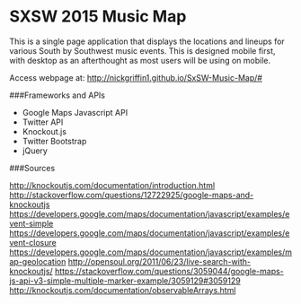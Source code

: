 SXSW 2015 Music Map
===================

This is a single page application that displays the locations and lineups for various South by Southwest music events. This is designed mobile first, with desktop as an afterthought as most users will be using on mobile. 

Access webpage at: http://nickgriffin1.github.io/SxSW-Music-Map/# 

###Frameworks and APIs
* Google Maps Javascript API
* Twitter API
* Knockout.js
* Twitter Bootstrap
* jQuery

###Sources

http://knockoutjs.com/documentation/introduction.html
http://stackoverflow.com/questions/12722925/google-maps-and-knockoutjs
https://developers.google.com/maps/documentation/javascript/examples/event-simple
https://developers.google.com/maps/documentation/javascript/examples/event-closure
https://developers.google.com/maps/documentation/javascript/examples/map-geolocation
http://opensoul.org/2011/06/23/live-search-with-knockoutjs/
https://stackoverflow.com/questions/3059044/google-maps-js-api-v3-simple-multiple-marker-example/3059129#3059129
http://knockoutjs.com/documentation/observableArrays.html